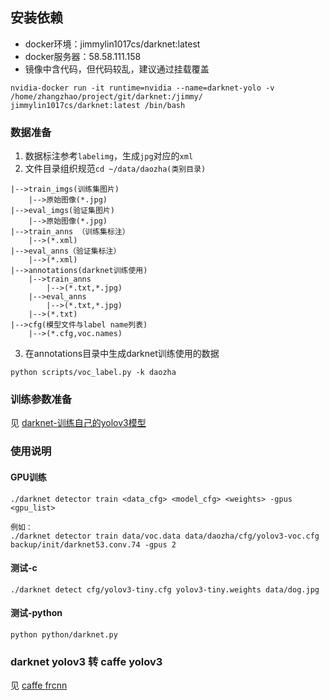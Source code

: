 ## 安装依赖
- docker环境：jimmylin1017cs/darknet:latest    
- docker服务器：58.58.111.158 
- 镜像中含代码，但代码较乱，建议通过挂载覆盖
```
nvidia-docker run -it runtime=nvidia --name=darknet-yolo -v /home/zhangzhao/project/git/darknet:/jimmy/ jimmylin1017cs/darknet:latest /bin/bash
```
### 数据准备 
1. 数据标注参考`labelimg`，生成`jpg`对应的`xml`
2. 文件目录组织规范`cd ~/data/daozha(类别目录)`
```
|-->train_imgs(训练集图片)
    |-->原始图像(*.jpg)
|-->eval_imgs(验证集图片)
    |-->原始图像(*.jpg)
|-->train_anns （训练集标注）
    |-->(*.xml)
|-->eval_anns（验证集标注）
    |-->(*.xml)
|-->annotations(darknet训练使用)
    |-->train_anns
        |-->(*.txt,*.jpg)
    |-->eval_anns
        |-->(*.txt,*.jpg)
    |-->(*.txt)
|-->cfg(模型文件与label name列表)
    |-->(*.cfg,voc.names)
```
3. 在annotations目录中生成darknet训练使用的数据
```
python scripts/voc_label.py -k daozha
```

### 训练参数准备
见 [darknet-训练自己的yolov3模型](https://www.cnblogs.com/pprp/p/9525508.html)

### 使用说明

#### GPU训练
```
./darknet detector train <data_cfg> <model_cfg> <weights> -gpus <gpu_list>

例如：
./darknet detector train data/voc.data data/daozha/cfg/yolov3-voc.cfg backup/init/darknet53.conv.74 -gpus 2
```

#### 测试-c
```
./darknet detect cfg/yolov3-tiny.cfg yolov3-tiny.weights data/dog.jpg
```
#### 测试-python
```
python python/darknet.py
```

### darknet yolov3 转 caffe yolov3
见 [caffe frcnn](https://gitee.com/tutu123456/dashboard/programs/27934/projects/tutu123456/caffe-frcnn/code/)
